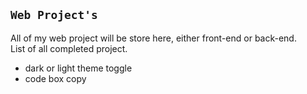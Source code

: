 ## `Web Project's`
All of my web project will be store here, either front-end or back-end.\
List of all completed project.
- dark or light theme toggle
- code box copy
